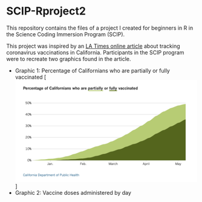 # SCIP-Rproject2

This repository contains the files of a project I created for beginners in R in the Science Coding Immersion Program (SCIP). 

This project was inspired by an [LA Times online article][ref1] about tracking coronavirus vaccinations in California. Participants in the SCIP program were to recreate two graphics found in the article.
- Graphic 1: Percentage of Californians who are partially or fully vaccinated
[![Graphic1](https://raw.githubusercontent.com/phamoh/SCIP-Rproject2/5f7ae3cd77157eade37bd27f52ea788955152e79/misc/graphic1.png)]
- Graphic 2: Vaccine doses administered by day


[//]: # (Reference links used)

   [ref1]: <https://www.latimes.com/projects/california-coronavirus-cases-tracking-outbreak/covid-19-vaccines-distribution/#county-comparison>
